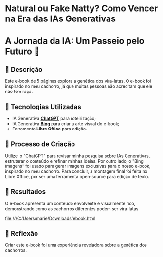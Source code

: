 # Natural ou Fake Natty? Como Vencer na Era das IAs Generativas
# A Jornada da IA: Um Passeio pelo Futuro 🌌

## 📒 Descrição
Este e-book de 5 páginas explora a genética dos vira-latas. O e-book foi inspirado no meu cachorro, já que muitas pessoas não acreditam que ele não tem raça.

## 🤖 Tecnologias Utilizadas
- IA Generativa **[ChatGPT](https://chat.openai.com)** para roteirização;
- IA Generativa **[Bing](https://www.bing.com/images)** para criar a arte visual do e-book;
- Ferramenta **Libre Office** para edição.

## 🧐 Processo de Criação
Utilizei o "ChatGPT" para revisar minha pesquisa sobre IAs Generativas, estruturar o conteúdo e refinar minhas ideias. Por outro lado, o "Bing Imagens" foi usado para gerar imagens exclusivas para o nosso e-book, inspirado no meu cachorro. Para concluir, a montagem final foi feita no Libre Office, por ser uma ferramenta open-source para edição de texto.

## 🚀 Resultados
O e-book apresenta um conteúdo envolvente e visualmente rico, demonstrando como as cachorros diferentes podem ser vira-latas

[file:///C:/Users/marie/Downloads/ebook.html]()

## 💭 Reflexão
Criar este e-book foi uma experiência reveladora sobre a genética dos cachorros.
